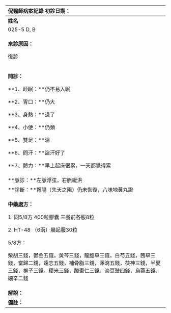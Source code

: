 ﻿|**倪醫師病案紀錄**     初診日期：|
| :- |
|**姓名**|**性別**|**年齡及體型**|**來診日期**|
|025-5 D, B|女||2008/05/28|
|<p>**來診原因：**</p><p>復診</p>|
|<p>**問診：**</p><p>**1、睡眠：**仍不易入眠</p><p>**2、胃口：**仍大</p><p>**3、身熱：**退了</p><p>**4、小便：**仍頻</p><p>**5、雙足：**溫</p><p>**6、問汗：**盜汗好了</p><p>**7、體力：**早上起床很累，一天都覺得累</p>|
|**脈診：**左脈浮弦，右脈緩洪|
|**診斷：**腎陽（先天之陽）仍未恢復，八味地黃丸證|
|<p>**中藥處方：**</p><p>1\. 同5/8方 400粒膠囊   三餐前各服8粒</p><p>2\. HT-48 （6兩）晨起服30粒</p><p></p><p>5/8方：</p><p>柴胡三錢，鬱金五錢，黃芩三錢，龍膽草三錢，白芍五錢，茜草三錢，當歸二錢，遠志五錢，補骨脂三錢，澤瀉五錢，茯神三錢，半夏三錢，梔子三錢，粳米三錢，酸棗仁三錢，淡豆豉四錢，烏藥五錢，細辛二錢</p>|
|**解說：**|
|**備註：**|

